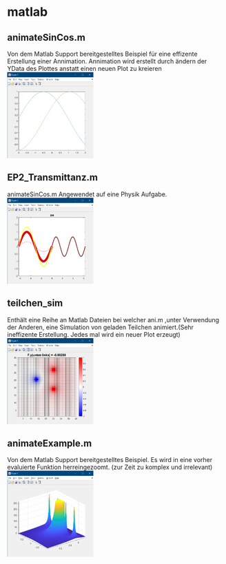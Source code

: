 # matlab
## animateSinCos.m
Von dem Matlab Support bereitgestelltes Beispiel für eine effizente Erstellung einer Annimation. Annimation wird erstellt durch ändern der YData des Plottes anstatt einen neuen Plot zu kreieren  
<img src="./images/sincos.png" width="200" height="200">

## EP2_Transmittanz.m 
animateSinCos.m Angewendet auf eine Physik Aufgabe.  
<img src="./images/trans.png" width="200" height="200">

## teilchen_sim
Enthält eine Reihe an Matlab Dateien bei welcher ani.m ,unter Verwendung der Anderen, eine Simulation von geladen Teilchen animiert.(Sehr ineffizente Erstellung. Jedes mal wird ein neuer Plot erzeugt)  
<img src="./images/ani.png" width="200" height="200">

## animateExample.m
Von dem Matlab Support bereitgestelltes Beispiel. Es wird in eine vorher evaluierte Funktion herreingezoomt. (zur Zeit zu komplex und irrelevant)  
<img src="./images/mesh.png" width="200" height="200">

